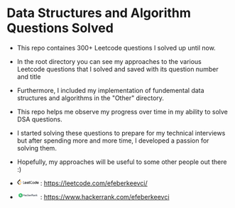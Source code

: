 # Data Structures and Algorithm Questions Solved
* This repo containes 300+ Leetcode questions I solved up until now.
* In the root directory you can see my approaches to the various Leetcode questions that I solved and saved with its question number and title
* Furthermore, I included my implementation of fundemental data structures and algorithms in the "Other" directory. 
* This repo helps me observe my progress over time in my ability to solve DSA questions.
* I started solving these questions to prepare for my technical interviews but after spending more and more time, I developed a passion for solving them.
* Hopefully, my approaches will be useful to some other people out there :)

* <img src="readme_images/leetcode_logo.png" align="top" alt ="Leetcode_Logo" width="10%" height="10%"> : https://leetcode.com/efeberkeevci/
* <img src="readme_images/hackerrank_logo.svg" align="top" alt ="Hackerrank_Logo" width="10%" height="10%">  : https://www.hackerrank.com/efeberkeevci

